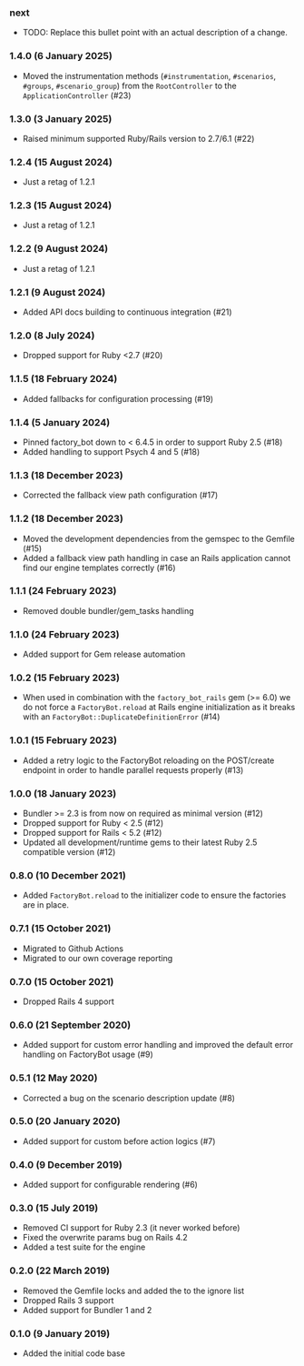 ### next

* TODO: Replace this bullet point with an actual description of a change.

### 1.4.0 (6 January 2025)

* Moved the instrumentation methods (`#instrumentation`, `#scenarios`,
  `#groups`, `#scenario_group`) from the `RootController` to the
  `ApplicationController` (#23)

### 1.3.0 (3 January 2025)

* Raised minimum supported Ruby/Rails version to 2.7/6.1 (#22)

### 1.2.4 (15 August 2024)

* Just a retag of 1.2.1

### 1.2.3 (15 August 2024)

* Just a retag of 1.2.1

### 1.2.2 (9 August 2024)

* Just a retag of 1.2.1

### 1.2.1 (9 August 2024)

* Added API docs building to continuous integration (#21)

### 1.2.0 (8 July 2024)

* Dropped support for Ruby <2.7 (#20)

### 1.1.5 (18 February 2024)

* Added fallbacks for configuration processing (#19)

### 1.1.4 (5 January 2024)

* Pinned factory_bot down to < 6.4.5 in order to support Ruby 2.5 (#18)
* Added handling to support Psych 4 and 5 (#18)

### 1.1.3 (18 December 2023)

* Corrected the fallback view path configuration (#17)

### 1.1.2 (18 December 2023)

* Moved the development dependencies from the gemspec to the Gemfile (#15)
* Added a fallback view path handling in case an Rails application cannot
  find our engine templates correctly (#16)

### 1.1.1 (24 February 2023)

* Removed double bundler/gem_tasks handling

### 1.1.0 (24 February 2023)

* Added support for Gem release automation

### 1.0.2 (15 February 2023)

* When used in combination with the `factory_bot_rails` gem (>= 6.0) we do not
  force a `FactoryBot.reload` at Rails engine initialization as it breaks with
  an `FactoryBot::DuplicateDefinitionError` (#14)

### 1.0.1 (15 February 2023)

* Added a retry logic to the FactoryBot reloading on the POST/create endpoint
  in order to handle parallel requests properly (#13)

### 1.0.0 (18 January 2023)

* Bundler >= 2.3 is from now on required as minimal version (#12)
* Dropped support for Ruby < 2.5 (#12)
* Dropped support for Rails < 5.2 (#12)
* Updated all development/runtime gems to their latest
  Ruby 2.5 compatible version (#12)

### 0.8.0 (10 December 2021)

* Added `FactoryBot.reload` to the initializer code to ensure the factories
  are in place.

### 0.7.1 (15 October 2021)

* Migrated to Github Actions
* Migrated to our own coverage reporting

### 0.7.0 (15 October 2021)

* Dropped Rails 4 support

### 0.6.0 (21 September 2020)

* Added support for custom error handling and improved the default error
  handling on FactoryBot usage (#9)

### 0.5.1 (12 May 2020)

* Corrected a bug on the scenario description update (#8)

### 0.5.0 (20 January 2020)

* Added support for custom before action logics (#7)

### 0.4.0 (9 December 2019)

* Added support for configurable rendering (#6)

### 0.3.0 (15 July 2019)

* Removed CI support for Ruby 2.3 (it never worked before)
* Fixed the overwrite params bug on Rails 4.2
* Added a test suite for the engine

### 0.2.0 (22 March 2019)

* Removed the Gemfile locks and added the to the ignore list
* Dropped Rails 3 support
* Added support for Bundler 1 and 2

### 0.1.0 (9 January 2019)

* Added the initial code base
